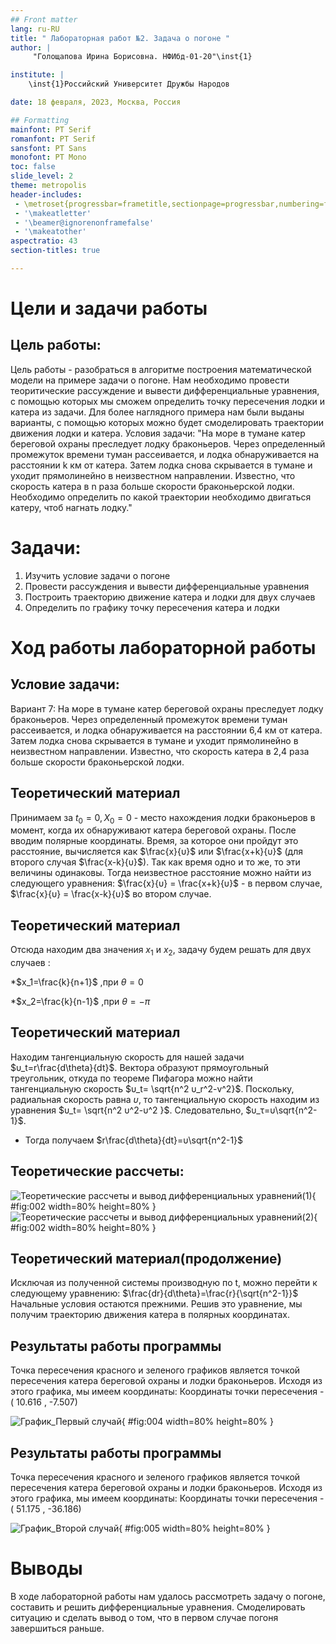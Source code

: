 ```yaml
---
## Front matter
lang: ru-RU
title: " Лабораторная работ №2. Задача о погоне "
author: |
	 "Голощапова Ирина Борисовна. НФИбд-01-20"\inst{1}

institute: |
	\inst{1}Российский Университет Дружбы Народов

date: 18 февраля, 2023, Москва, Россия

## Formatting
mainfont: PT Serif
romanfont: PT Serif
sansfont: PT Sans
monofont: PT Mono
toc: false
slide_level: 2
theme: metropolis
header-includes: 
 - \metroset{progressbar=frametitle,sectionpage=progressbar,numbering=fraction}
 - '\makeatletter'
 - '\beamer@ignorenonframefalse'
 - '\makeatother'
aspectratio: 43
section-titles: true

---
```


# Цели и задачи работы

## Цель работы:

Цель работы - разобраться в алгоритме построения математической модели на примере задачи о погоне. Нам необходимо провести теоритические рассуждение и вывести дифференциальные уравнения, с помощью которых мы сможем определить точку пересечения лодки и катера из задачи. 
Для более наглядного примера нам были выданы варианты, с помощью которых можно будет смоделировать траектории движения лодки и катера. 
Условия задачи: "На море в тумане катер береговой охраны преследует лодку браконьеров. Через определенный промежуток времени туман рассеивается, и лодка обнаруживается на расстоянии k км от катера. Затем лодка снова скрывается в тумане и уходит прямолинейно в неизвестном направлении. Известно, что скорость катера в n раза больше скорости браконьерской лодки. 
Необходимо определить по какой траектории необходимо двигаться катеру, чтоб нагнать лодку." 

# Задачи:

1. Изучить условие задачи о погоне
2. Провести рассуждения и вывести дифференциальные уравнения 
3. Построить траекторию движение катера и лодки для двух случаев
4. Определить по графику точку пересечения катера и лодки

# Ход работы лабораторной работы

## Условие задачи:
Вариант 7: На море в тумане катер береговой охраны преследует лодку браконьеров.
Через определенный промежуток времени туман рассеивается, и лодка
обнаруживается на расстоянии 6,4 км от катера. Затем лодка снова скрывается в
тумане и уходит прямолинейно в неизвестном направлении. Известно, что скорость
катера в 2,4 раза больше скорости браконьерской лодки.


## Теоретический материал 

Принимаем за $t_0=0, X_0=0$  - место нахождения лодки браконьеров в момент, когда их обнаруживают катера береговой охраны. После вводим полярные координаты.
Время, за которое они пройдут это расстояние, вычисляется как $\frac{x}{υ}$ или $\frac{x+k}{υ}$ (для второго случая $\frac{x-k}{υ}$).  Так как время одно и то же, то эти величины одинаковы. 
Тогда неизвестное расстояние можно найти из следующего уравнения:  $\frac{x}{υ} = \frac{x+k}{υ}$ - в первом случае, $\frac{x}{υ} =  \frac{x-k}{υ}$ во втором случае.



## Теоретический материал 

Отсюда находим два значения $x_1$ и $x_2$, задачу будем решать для двух случаев : 

*$x_1=\frac{k}{n+1}$ ,при $\theta=0$

*$x_2=\frac{k}{n-1}$ ,при $\theta=-\pi$



## Теоретический материал 
Находим тангенциальную скорость для нашей задачи $υ_t=r\frac{d\theta}{dt}$.
Вектора образуют прямоугольный треугольник, откуда по теореме Пифагора можно найти тангенциальную скорость $υ_t= \sqrt{n^2 υ_r^2-v^2}$. Поскольку, радиальная скорость равна $υ$, то тангенциальную скорость находим из уравнения $υ_t= \sqrt{n^2 υ^2-υ^2 }$. Следовательно, $υ_τ=υ\sqrt{n^2-1}$.

* Тогда получаем $r\frac{d\theta}{dt}=υ\sqrt{n^2-1}$


## Теоретические рассчеты: 
![Теоретические рассчеты и вывод дифференциальных уравнений(1) ](image/1.jpg){ #fig:002 width=80% height=80% }
![Теоретические рассчеты и вывод дифференциальных уравнений(2) ](image/2.jpg){ #fig:002 width=80% height=80% }


## Теоретический материал(продолжение)
Исключая из полученной системы производную по t, можно перейти к следующему уравнению: $\frac{dr}{d\theta}=\frac{r}{\sqrt{n^2-1}}$
Начальные условия остаются прежними. Решив это уравнение, мы получим траекторию движения катера в полярных координатах. 







## Результаты работы программы
Точка пересечения красного и зеленого графиков является точкой пересечения катера береговой охраны и лодки браконьеров. Исходя из этого графика, мы имеем координаты: 
Координаты точки пересечения - ( 10.616 , -7.507)

![График_Первый случай](image/lab2_1.png){ #fig:004 width=80% height=80% }



## Результаты работы программы
Точка пересечения красного и зеленого графиков является точкой пересечения катера береговой охраны и лодки браконьеров. Исходя из этого графика, мы имеем координаты: 
Координаты точки пересечения - ( 51.175 , -36.186)

![График_Второй случай](image/lab2_2.png){ #fig:005 width=80% height=80% }



# Выводы
В ходе лабораторной работы нам удалось рассмотреть задачу о погоне, составить и решить дифференциальные уравнения. Смоделировать ситуацию и сделать вывод о том, что в первом случае погоня завершиться раньше.
